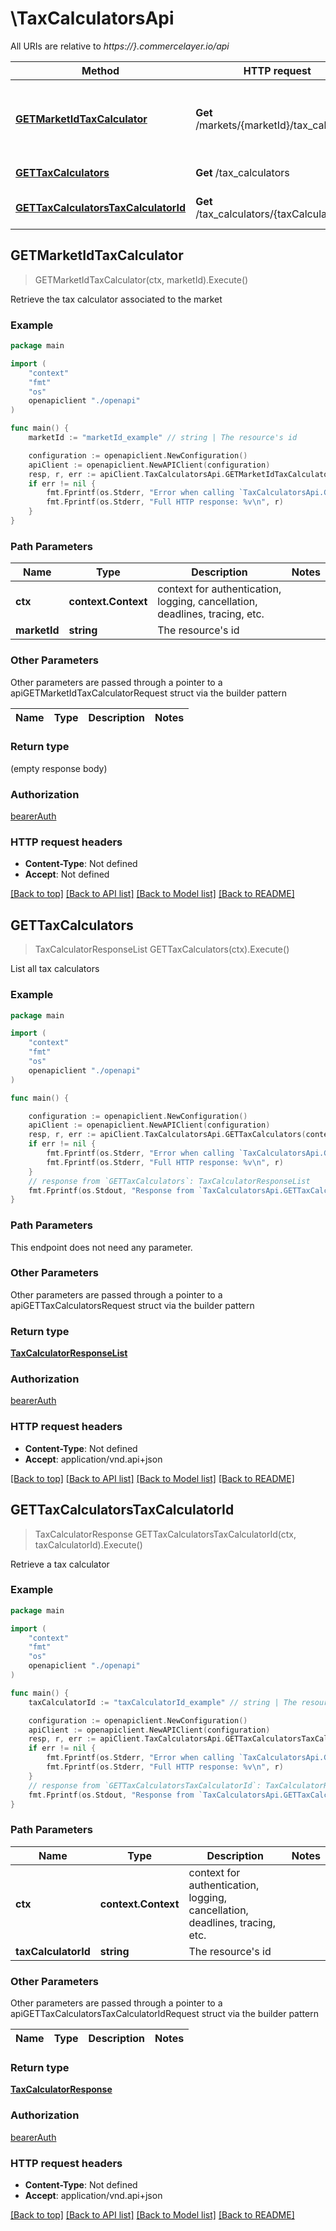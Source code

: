 # \TaxCalculatorsApi

All URIs are relative to *https://}.commercelayer.io/api*

Method | HTTP request | Description
------------- | ------------- | -------------
[**GETMarketIdTaxCalculator**](TaxCalculatorsApi.md#GETMarketIdTaxCalculator) | **Get** /markets/{marketId}/tax_calculator | Retrieve the tax calculator associated to the market
[**GETTaxCalculators**](TaxCalculatorsApi.md#GETTaxCalculators) | **Get** /tax_calculators | List all tax calculators
[**GETTaxCalculatorsTaxCalculatorId**](TaxCalculatorsApi.md#GETTaxCalculatorsTaxCalculatorId) | **Get** /tax_calculators/{taxCalculatorId} | Retrieve a tax calculator



## GETMarketIdTaxCalculator

> GETMarketIdTaxCalculator(ctx, marketId).Execute()

Retrieve the tax calculator associated to the market



### Example

```go
package main

import (
    "context"
    "fmt"
    "os"
    openapiclient "./openapi"
)

func main() {
    marketId := "marketId_example" // string | The resource's id

    configuration := openapiclient.NewConfiguration()
    apiClient := openapiclient.NewAPIClient(configuration)
    resp, r, err := apiClient.TaxCalculatorsApi.GETMarketIdTaxCalculator(context.Background(), marketId).Execute()
    if err != nil {
        fmt.Fprintf(os.Stderr, "Error when calling `TaxCalculatorsApi.GETMarketIdTaxCalculator``: %v\n", err)
        fmt.Fprintf(os.Stderr, "Full HTTP response: %v\n", r)
    }
}
```

### Path Parameters


Name | Type | Description  | Notes
------------- | ------------- | ------------- | -------------
**ctx** | **context.Context** | context for authentication, logging, cancellation, deadlines, tracing, etc.
**marketId** | **string** | The resource&#39;s id | 

### Other Parameters

Other parameters are passed through a pointer to a apiGETMarketIdTaxCalculatorRequest struct via the builder pattern


Name | Type | Description  | Notes
------------- | ------------- | ------------- | -------------


### Return type

 (empty response body)

### Authorization

[bearerAuth](../README.md#bearerAuth)

### HTTP request headers

- **Content-Type**: Not defined
- **Accept**: Not defined

[[Back to top]](#) [[Back to API list]](../README.md#documentation-for-api-endpoints)
[[Back to Model list]](../README.md#documentation-for-models)
[[Back to README]](../README.md)


## GETTaxCalculators

> TaxCalculatorResponseList GETTaxCalculators(ctx).Execute()

List all tax calculators



### Example

```go
package main

import (
    "context"
    "fmt"
    "os"
    openapiclient "./openapi"
)

func main() {

    configuration := openapiclient.NewConfiguration()
    apiClient := openapiclient.NewAPIClient(configuration)
    resp, r, err := apiClient.TaxCalculatorsApi.GETTaxCalculators(context.Background()).Execute()
    if err != nil {
        fmt.Fprintf(os.Stderr, "Error when calling `TaxCalculatorsApi.GETTaxCalculators``: %v\n", err)
        fmt.Fprintf(os.Stderr, "Full HTTP response: %v\n", r)
    }
    // response from `GETTaxCalculators`: TaxCalculatorResponseList
    fmt.Fprintf(os.Stdout, "Response from `TaxCalculatorsApi.GETTaxCalculators`: %v\n", resp)
}
```

### Path Parameters

This endpoint does not need any parameter.

### Other Parameters

Other parameters are passed through a pointer to a apiGETTaxCalculatorsRequest struct via the builder pattern


### Return type

[**TaxCalculatorResponseList**](TaxCalculatorResponseList.md)

### Authorization

[bearerAuth](../README.md#bearerAuth)

### HTTP request headers

- **Content-Type**: Not defined
- **Accept**: application/vnd.api+json

[[Back to top]](#) [[Back to API list]](../README.md#documentation-for-api-endpoints)
[[Back to Model list]](../README.md#documentation-for-models)
[[Back to README]](../README.md)


## GETTaxCalculatorsTaxCalculatorId

> TaxCalculatorResponse GETTaxCalculatorsTaxCalculatorId(ctx, taxCalculatorId).Execute()

Retrieve a tax calculator



### Example

```go
package main

import (
    "context"
    "fmt"
    "os"
    openapiclient "./openapi"
)

func main() {
    taxCalculatorId := "taxCalculatorId_example" // string | The resource's id

    configuration := openapiclient.NewConfiguration()
    apiClient := openapiclient.NewAPIClient(configuration)
    resp, r, err := apiClient.TaxCalculatorsApi.GETTaxCalculatorsTaxCalculatorId(context.Background(), taxCalculatorId).Execute()
    if err != nil {
        fmt.Fprintf(os.Stderr, "Error when calling `TaxCalculatorsApi.GETTaxCalculatorsTaxCalculatorId``: %v\n", err)
        fmt.Fprintf(os.Stderr, "Full HTTP response: %v\n", r)
    }
    // response from `GETTaxCalculatorsTaxCalculatorId`: TaxCalculatorResponse
    fmt.Fprintf(os.Stdout, "Response from `TaxCalculatorsApi.GETTaxCalculatorsTaxCalculatorId`: %v\n", resp)
}
```

### Path Parameters


Name | Type | Description  | Notes
------------- | ------------- | ------------- | -------------
**ctx** | **context.Context** | context for authentication, logging, cancellation, deadlines, tracing, etc.
**taxCalculatorId** | **string** | The resource&#39;s id | 

### Other Parameters

Other parameters are passed through a pointer to a apiGETTaxCalculatorsTaxCalculatorIdRequest struct via the builder pattern


Name | Type | Description  | Notes
------------- | ------------- | ------------- | -------------


### Return type

[**TaxCalculatorResponse**](TaxCalculatorResponse.md)

### Authorization

[bearerAuth](../README.md#bearerAuth)

### HTTP request headers

- **Content-Type**: Not defined
- **Accept**: application/vnd.api+json

[[Back to top]](#) [[Back to API list]](../README.md#documentation-for-api-endpoints)
[[Back to Model list]](../README.md#documentation-for-models)
[[Back to README]](../README.md)

